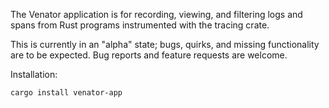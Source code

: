 The Venator application is for recording, viewing, and filtering logs and spans from Rust programs instrumented with the tracing crate.

This is currently in an "alpha" state; bugs, quirks, and missing functionality are to be expected. Bug reports and feature requests are welcome.

Installation:

```
cargo install venator-app
```